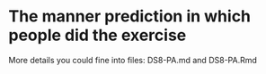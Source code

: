 # The manner prediction in which people did the exercise
More details you could fine into files:
DS8-PA.md
and 
DS8-PA.Rmd
